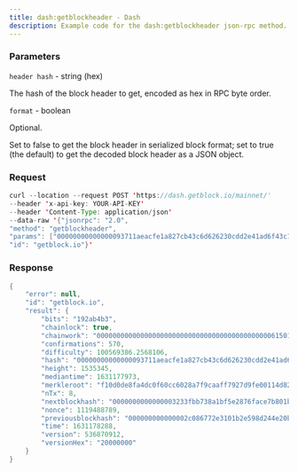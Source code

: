 ```yaml
---
title: dash:getblockheader - Dash
description: Example code for the dash:getblockheader json-rpc method. Сomplete guide on how to use dash:getblockheader json-rpc in GetBlock.io Web3 documentation.
---
```


### Parameters


`header hash` - string (hex)

The hash of the block header to get, encoded as hex in RPC byte order.

`format` - boolean

Optional.

Set to false to get the block header in serialized block format; set to
true (the default) to get the decoded block header as a JSON object.

### Request

``` java
curl --location --request POST 'https://dash.getblock.io/mainnet/' 
--header 'x-api-key: YOUR-API-KEY' 
--header 'Content-Type: application/json' 
--data-raw '{"jsonrpc": "2.0",
"method": "getblockheader",
"params": ["00000000000000093711aeacfe1a827cb43c6d626230cdd2e41ad6f43c1e79d3", true],
"id": "getblock.io"}'
```

###  Response

``` java
{
    "error": null,
    "id": "getblock.io",
    "result": {
        "bits": "192ab4b3",
        "chainlock": true,
        "chainwork": "000000000000000000000000000000000000000000006150154939c35ffff276",
        "confirmations": 570,
        "difficulty": 100569386.2568106,
        "hash": "00000000000000093711aeacfe1a827cb43c6d626230cdd2e41ad6f43c1e79d3",
        "height": 1535345,
        "mediantime": 1631177973,
        "merkleroot": "f10d0de8fa4dc0f60cc6028a7f9caaff7927d9fe00114d8211e1527e557fdced",
        "nTx": 8,
        "nextblockhash": "0000000000000003233fbb738a1bf5e2876face7b801b020d276b9c6c3967c67",
        "nonce": 1119488789,
        "previousblockhash": "000000000000002c086772e3101b2e598d244e20b73211d1dd86c59584dc4407",
        "time": 1631178288,
        "version": 536870912,
        "versionHex": "20000000"
    }
}
```

